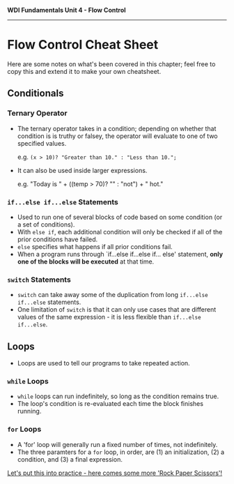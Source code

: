 **WDI Fundamentals Unit 4 - Flow Control**

---

# Flow Control Cheat Sheet

Here are some notes on what's been covered in this chapter; feel free to copy this and extend it to make your own cheatsheet.

## Conditionals
### Ternary Operator
* The ternary operator takes in a condition; depending on whether that condition is is truthy or falsey, the operator will evaluate to one of two specified values.

  e.g. `(x > 10)? "Greater than 10." : "Less than 10.";`

* It can also be used inside larger expressions.

  e.g. "Today is " + ((temp > 70)? "" : "not") + " hot."

### `if...else if...else` Statements
* Used to run one of several blocks of code based on some condition (or a set of conditions).
* With `else if`, each additional condition will only be checked if all of the prior conditions have failed.
* `else` specifies what happens if all prior conditions fail.
* When a program runs through `if...else if...else if... else' statement, **only one of the blocks will be executed** at that time.

### `switch` Statements
* `switch` can take away some of the duplication from long `if...else if...else` statements.
* One limitation of `switch` is that it can only use cases that are different values of the same expression - it is less flexible than `if...else if...else`.

## Loops
* Loops are used to tell our programs to take repeated action.

### `while` Loops
* `while` loops can run indefinitely, so long as the condition remains true.
* The loop's condition is re-evaluated each time the block finishes running.

### `for` Loops
* A 'for' loop will generally run a fixed number of times, not indefinitely.
* The three paramters for a `for` loop, in order, are (1) an initialization, (2) a condition, and (3) a final expression.

[Let's put this into practice - here comes some more 'Rock Paper Scissors'!](09_assessment.md)
